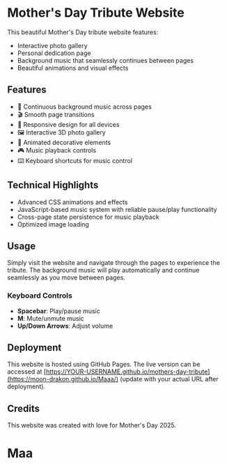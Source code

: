 # Mother's Day Tribute Website

This beautiful Mother's Day tribute website features:

- Interactive photo gallery
- Personal dedication page
- Background music that seamlessly continues between pages
- Beautiful animations and visual effects

## Features

- 🎵 Continuous background music across pages
- 🎬 Smooth page transitions
- 📱 Responsive design for all devices
- 🖼️ Interactive 3D photo gallery
- 💖 Animated decorative elements
- 🎮 Music playback controls
- ⌨️ Keyboard shortcuts for music control

## Technical Highlights

- Advanced CSS animations and effects
- JavaScript-based music system with reliable pause/play functionality
- Cross-page state persistence for music playback
- Optimized image loading

## Usage

Simply visit the website and navigate through the pages to experience the tribute. The background music will play automatically and continue seamlessly as you move between pages.

### Keyboard Controls

- **Spacebar**: Play/pause music
- **M**: Mute/unmute music
- **Up/Down Arrows**: Adjust volume

## Deployment

This website is hosted using GitHub Pages. The live version can be accessed at [https://YOUR-USERNAME.github.io/mothers-day-tribute](https://moon-drakon.github.io/Maaa/) (update with your actual URL after deployment).

## Credits

This website was created with love for Mother's Day 2025.
# Maa
